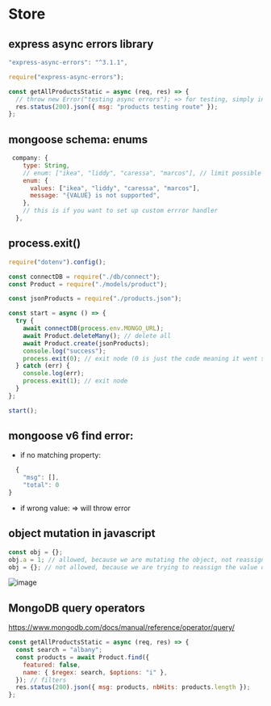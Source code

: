 # Store

## express async errors library

```js
"express-async-errors": "^3.1.1",

require("express-async-errors");

const getAllProductsStatic = async (req, res) => {
  // throw new Error("testing async errors"); => for testing, simply invoking the library does the custom error for you
  res.status(200).json({ msg: "products testing route" });
};
```

## mongoose schema: enums

```js
 company: {
    type: String,
    // enum: ["ikea", "liddy", "caressa", "marcos"], // limit possible options for this property
    enum: {
      values: ["ikea", "liddy", "caressa", "marcos"],
      message: "{VALUE} is not supported",
    },
    // this is if you want to set up custom errror handler
  },
```

## process.exit()

```js
require("dotenv").config();

const connectDB = require("./db/connect");
const Product = require("./models/product");

const jsonProducts = require("./products.json");

const start = async () => {
  try {
    await connectDB(process.env.MONGO_URL);
    await Product.deleteMany(); // delete all
    await Product.create(jsonProducts);
    console.log("success");
    process.exit(0); // exit node (0 is just the code meaning it went successful)
  } catch (err) {
    console.log(err);
    process.exit(1); // exit node
  }
};

start();
```

## mongoose v6 find error:

- if no matching property:

```js
  {
    "msg": [],
    "total": 0
}
```

- if wrong value: => will throw error

## object mutation in javascript

```js
const obj = {};
obj.a = 1; // allowed, because we are mutating the object, not reassigning the value of the `obj` variable
obj = {}; // not allowed, because we are trying to reassign the value of the `obj` variable
```

![image](https://user-images.githubusercontent.com/102004753/209632807-2a06bc4d-abd5-45b9-a3fa-ed7875f0152c.png)

## MongoDB query operators

https://www.mongodb.com/docs/manual/reference/operator/query/

```js
const getAllProductsStatic = async (req, res) => {
  const search = "albany";
  const products = await Product.find({
    featured: false,
    name: { $regex: search, $options: "i" },
  }); // filters
  res.status(200).json({ msg: products, nbHits: products.length });
};
```

